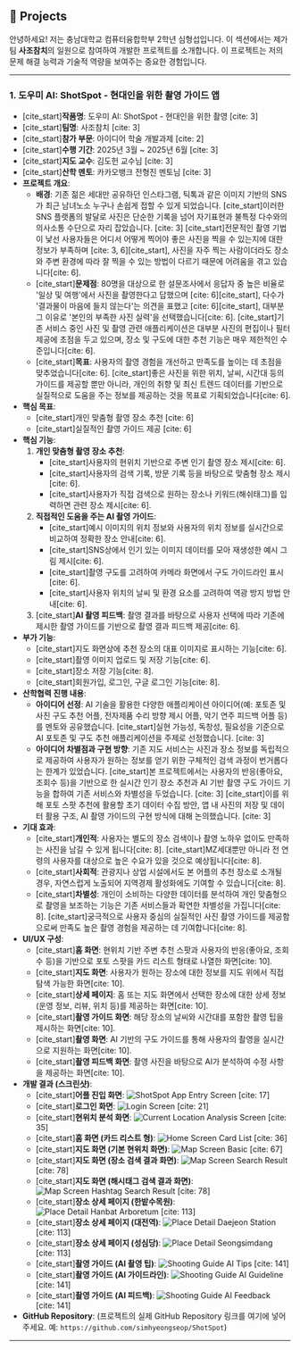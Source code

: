 ## 🚀 Projects

안녕하세요! 저는 충남대학교 컴퓨터융합학부 2학년 심형섭입니다. 이 섹션에서는 제가 팀 **사조참치**의 일원으로 참여하여 개발한 프로젝트를 소개합니다. 이 프로젝트는 저의 문제 해결 능력과 기술적 역량을 보여주는 중요한 경험입니다.

---

### 1. 도우미 AI: ShotSpot - 현대인을 위한 촬영 가이드 앱

* [cite_start]**작품명**: 도우미 AI: ShotSpot - 현대인을 위한 촬영 [cite: 3]
* [cite_start]**팀명**: 사조참치 [cite: 3]
* [cite_start]**참가 부문**: 아이디어 학술 개발과제 [cite: 2]
* [cite_start]**수행 기간**: 2025년 3월 ~ 2025년 6월 [cite: 3]
* [cite_start]**지도 교수**: 김도헌 교수님 [cite: 3]
* [cite_start]**산학 멘토**: 카카오뱅크 전형진 멘토님 [cite: 3]
* **프로젝트 개요**:
    * **배경**: 기존 젊은 세대만 공유하던 인스타그램, 틱톡과 같은 이미지 기반의 SNS가 최근 남녀노소 누구나 손쉽게 접할 수 있게 되었습니다. [cite_start]이러한 SNS 플랫폼의 발달로 사진은 단순한 기록을 넘어 자기표현과 불특정 다수와의 의사소통 수단으로 자리 잡았습니다. [cite: 3] [cite_start]전문적인 촬영 기법이 낯선 사용자들은 어디서 어떻게 찍어야 좋은 사진을 찍을 수 있는지에 대한 정보가 부족하며 [cite: 3, 6][cite_start], 사진을 자주 찍는 사람이더라도 장소와 주변 환경에 따라 잘 찍을 수 있는 방법이 다르기 때문에 어려움을 겪고 있습니다[cite: 6].
    * [cite_start]**문제점**: 80명을 대상으로 한 설문조사에서 응답자 중 높은 비율로 '일상 및 여행'에서 사진을 촬영한다고 답했으며 [cite: 6][cite_start], 다수가 '결과물이 마음에 들지 않는다'는 의견을 표했고 [cite: 6][cite_start], 대부분 그 이유로 '본인의 부족한 사진 실력'을 선택했습니다[cite: 6]. [cite_start]기존 서비스 중인 사진 및 촬영 관련 애플리케이션은 대부분 사진의 편집이나 필터 제공에 초점을 두고 있으며, 장소 및 구도에 대한 추천 기능은 매우 제한적인 수준입니다[cite: 6].
    * [cite_start]**목표**: 사용자의 촬영 경험을 개선하고 만족도를 높이는 데 초점을 맞추었습니다[cite: 6]. [cite_start]좋은 사진을 위한 위치, 날씨, 시간대 등의 가이드를 제공할 뿐만 아니라, 개인의 취향 및 최신 트렌드 데이터를 기반으로 실질적으로 도움을 주는 정보를 제공하는 것을 목표로 기획되었습니다[cite: 6].
* **핵심 목표**:
    * [cite_start]개인 맞춤형 촬영 장소 추천 [cite: 6]
    * [cite_start]실질적인 촬영 가이드 제공 [cite: 6]
* **핵심 기능**:
    1.  **개인 맞춤형 촬영 장소 추천**:
        * [cite_start]사용자의 현위치 기반으로 주변 인기 촬영 장소 제시[cite: 6].
        * [cite_start]사용자의 검색 기록, 방문 기록 등을 바탕으로 맞춤형 장소 제시[cite: 6].
        * [cite_start]사용자가 직접 검색으로 원하는 장소나 키워드(해쉬태그)를 입력하면 관련 장소 제시[cite: 6].
    2.  **직접적인 도움을 주는 AI 촬영 가이드**:
        * [cite_start]예시 이미지의 위치 정보와 사용자의 위치 정보를 실시간으로 비교하여 정확한 장소 안내[cite: 6].
        * [cite_start]SNS상에서 인기 있는 이미지 데이터를 모아 재생성한 예시 그림 제시[cite: 6].
        * [cite_start]촬영 구도를 고려하여 카메라 화면에서 구도 가이드라인 표시[cite: 6].
        * [cite_start]사용자 위치의 날씨 및 환경 요소를 고려하여 역광 방지 방법 안내[cite: 6].
    3.  [cite_start]**AI 촬영 피드백**: 촬영 결과를 바탕으로 사용자 선택에 따라 기존에 제시한 촬영 가이드를 기반으로 촬영 결과 피드백 제공[cite: 6].
* **부가 기능**:
    * [cite_start]지도 화면상에 추천 장소의 대표 이미지로 표시하는 기능[cite: 6].
    * [cite_start]촬영 이미지 업로드 및 저장 기능[cite: 6].
    * [cite_start]장소 저장 기능[cite: 8].
    * [cite_start]회원가입, 로그인, 구글 로그인 기능[cite: 8].
* **산학협력 진행 내용**:
    * **아이디어 선정**: AI 기술을 활용한 다양한 애플리케이션 아이디어(예: 포토존 및 사진 구도 추천 어플, 전자제품 수리 방향 제시 어플, 악기 연주 피드백 어플 등)를 멘토와 공유했습니다. [cite_start]실현 가능성, 독창성, 필요성을 기준으로 AI 포토존 및 구도 추천 애플리케이션을 주제로 선정했습니다. [cite: 3]
    * **아이디어 차별점과 구현 방향**: 기존 지도 서비스는 사진과 장소 정보를 독립적으로 제공하여 사용자가 원하는 정보를 얻기 위한 구체적인 검색 과정이 번거롭다는 한계가 있었습니다. [cite_start]본 프로젝트에서는 사용자의 반응(좋아요, 조회수 등)을 기반으로 한 실시간 인기 장소 추천과 AI 기반 촬영 구도 가이드 기능을 합하여 기존 서비스와 차별성을 두었습니다. [cite: 3] [cite_start]이를 위해 포토 스팟 추천에 활용할 초기 데이터 수집 방안, 앱 내 사진의 저장 및 데이터 활용 구조, AI 촬영 가이드의 구현 방식에 대해 논의했습니다. [cite: 3]
* **기대 효과**:
    * [cite_start]**개인적**: 사용자는 별도의 장소 검색이나 촬영 노하우 없이도 만족하는 사진을 남길 수 있게 됩니다[cite: 8]. [cite_start]MZ세대뿐만 아니라 전 연령의 사용자를 대상으로 높은 수요가 있을 것으로 예상됩니다[cite: 8].
    * [cite_start]**사회적**: 관광지나 상업 시설에서도 본 어플의 추천 장소로 소개될 경우, 자연스럽게 노출되어 지역경제 활성화에도 기여할 수 있습니다[cite: 8].
    * [cite_start]**차별성**: 개인이 소비하는 다양한 데이터를 분석하여 개인 맞춤형으로 촬영을 보조하는 기능은 기존 서비스들과 확연한 차별성을 가집니다[cite: 8]. [cite_start]궁극적으로 사용자 중심의 실질적인 사진 촬영 가이드를 제공함으로써 만족도 높은 촬영 경험을 제공하는 데 기여합니다[cite: 8].
* **UI/UX 구성**:
    * [cite_start]**홈 화면**: 현위치 기반 주변 추천 스팟과 사용자의 반응(좋아요, 조회수 등)을 기반으로 포토 스팟을 카드 리스트 형태로 나열한 화면[cite: 10].
    * [cite_start]**지도 화면**: 사용자가 원하는 장소에 대한 정보를 지도 위에서 직접 탐색 가능한 화면[cite: 10].
    * [cite_start]**상세 페이지**: 홈 또는 지도 화면에서 선택한 장소에 대한 상세 정보(운영 정보, 리뷰, 위치 등)를 제공하는 화면[cite: 10].
    * [cite_start]**촬영 가이드 화면**: 해당 장소의 날씨와 시간대를 포함한 촬영 팁을 제시하는 화면[cite: 10].
    * [cite_start]**촬영 화면**: AI 기반의 구도 가이드를 통해 사용자의 촬영을 실시간으로 지원하는 화면[cite: 10].
    * [cite_start]**촬영 피드백 화면**: 촬영 사진을 바탕으로 AI가 분석하여 수정 사항을 제공하는 화면[cite: 10].
* **개발 결과 (스크린샷)**:
    * [cite_start]**어플 진입 화면**: ![ShotSpot App Entry Screen](assets/images/shotspot_entry.png) [cite: 17]
    * [cite_start]**로그인 화면**: ![Login Screen](assets/images/shotspot_login.png) [cite: 21]
    * [cite_start]**현위치 분석 화면**: ![Current Location Analysis Screen](assets/images/shotspot_location_analysis.png) [cite: 35]
    * [cite_start]**홈 화면 (카드 리스트 형)**: ![Home Screen Card List](assets/images/shotspot_home_card.png) [cite: 36]
    * [cite_start]**지도 화면 (기본 현위치 화면)**: ![Map Screen Basic](assets/images/shotspot_map_basic.png) [cite: 67]
    * [cite_start]**지도 화면 (장소 검색 결과 화면)**: ![Map Screen Search Result](assets/images/shotspot_map_search_result.png) [cite: 78]
    * [cite_start]**지도 화면 (해시태그 검색 결과 화면)**: ![Map Screen Hashtag Search Result](assets/images/shotspot_map_hashtag_result.png) [cite: 78]
    * [cite_start]**장소 상세 페이지 (한밭수목원)**: ![Place Detail Hanbat Arboretum](assets/images/shotspot_detail_hanbat.png) [cite: 113]
    * [cite_start]**장소 상세 페이지 (대전역)**: ![Place Detail Daejeon Station](assets/images/shotspot_detail_daejeon.png) [cite: 113]
    * [cite_start]**장소 상세 페이지 (성심당)**: ![Place Detail Seongsimdang](assets/images/shotspot_detail_seongsimdang.png) [cite: 113]
    * [cite_start]**촬영 가이드 (AI 촬영 팁)**: ![Shooting Guide AI Tips](assets/images/shotspot_guide_tips.png) [cite: 141]
    * [cite_start]**촬영 가이드 (AI 가이드라인)**: ![Shooting Guide AI Guideline](assets/images/shotspot_guide_guideline.png) [cite: 141]
    * [cite_start]**촬영 가이드 (AI 피드백)**: ![Shooting Guide AI Feedback](assets/images/shotspot_guide_feedback.png) [cite: 141]
* **GitHub Repository**: (프로젝트의 실제 GitHub Repository 링크를 여기에 넣어주세요. 예: `https://github.com/simhyeongseop/ShotSpot`)

---